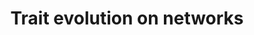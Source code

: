 ---
layout: page
title:  "Trait evolution on networks"
categories: jekyll update
usemathjax: true
---